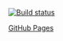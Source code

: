 [![Build status](https://ci.appveyor.com/api/projects/status/edamrat74duq4bvr?svg=true)](https://ci.appveyor.com/project/Niksel00/ahj-dom-1-lmt3r)

[GitHub Pages](https://niksel00.github.io/ahj-events-1/)
